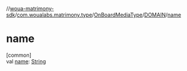 //[woua-matrimony-sdk](../../../../index.md)/[com.woualabs.matrimony.type](../../index.md)/[OnBoardMediaType](../index.md)/[DOMAIN](index.md)/[name](name.md)

# name

[common]\
val [name](name.md): [String](https://kotlinlang.org/api/latest/jvm/stdlib/kotlin/-string/index.html)
